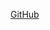 <!--
.. title: Video Synthesis With Convolutional Autoencoders
.. slug: convnet-video-feedback
.. date: 2017-01-09 18:26:25 UTC-05:00
.. tags:
.. category:
.. link:
.. description:
.. type: text
-->

[GitHub](https://github.com/victor-shepardson/feature-feedback)
